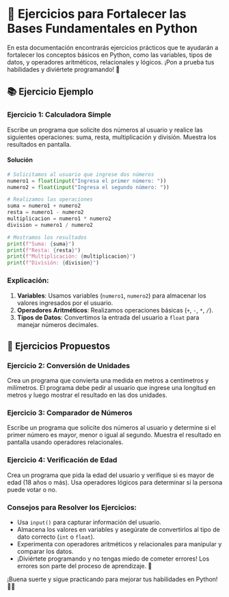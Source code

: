# 🐍 Ejercicios para Fortalecer las Bases Fundamentales en Python

En esta documentación encontrarás ejercicios prácticos que te ayudarán a fortalecer los conceptos básicos en Python, como las variables, tipos de datos, y operadores aritméticos, relacionales y lógicos. ¡Pon a prueba tus habilidades y diviértete programando! 🚀

## 📚 Ejercicio Ejemplo

### **Ejercicio 1: Calculadora Simple**

Escribe un programa que solicite dos números al usuario y realice las siguientes operaciones: suma, resta, multiplicación y división. Muestra los resultados en pantalla.

#### **Solución**

```python
# Solicitamos al usuario que ingrese dos números
numero1 = float(input("Ingresa el primer número: "))
numero2 = float(input("Ingresa el segundo número: "))

# Realizamos las operaciones
suma = numero1 + numero2
resta = numero1 - numero2
multiplicacion = numero1 * numero2
division = numero1 / numero2

# Mostramos los resultados
print(f"Suma: {suma}")
print(f"Resta: {resta}")
print(f"Multiplicación: {multiplicacion}")
print(f"División: {division}")
```

### **Explicación**:

1. **Variables**: Usamos variables (`numero1`, `numero2`) para almacenar los valores ingresados por el usuario.
2. **Operadores Aritméticos**: Realizamos operaciones básicas (`+`, `-`, `*`, `/`).
3. **Tipos de Datos**: Convertimos la entrada del usuario a `float` para manejar números decimales.

## 🎯 Ejercicios Propuestos

### **Ejercicio 2: Conversión de Unidades**

Crea un programa que convierta una medida en metros a centímetros y milímetros. El programa debe pedir al usuario que ingrese una longitud en metros y luego mostrar el resultado en las dos unidades.

### **Ejercicio 3: Comparador de Números**

Escribe un programa que solicite dos números al usuario y determine si el primer número es mayor, menor o igual al segundo. Muestra el resultado en pantalla usando operadores relacionales.

### **Ejercicio 4: Verificación de Edad**

Crea un programa que pida la edad del usuario y verifique si es mayor de edad (18 años o más). Usa operadores lógicos para determinar si la persona puede votar o no.

### **Consejos para Resolver los Ejercicios**:

- Usa `input()` para capturar información del usuario.
- Almacena los valores en variables y asegúrate de convertirlos al tipo de dato correcto (`int` o `float`).
- Experimenta con operadores aritméticos y relacionales para manipular y comparar los datos.
- ¡Diviértete programando y no tengas miedo de cometer errores! Los errores son parte del proceso de aprendizaje. 🌟

¡Buena suerte y sigue practicando para mejorar tus habilidades en Python! 💪🐍
